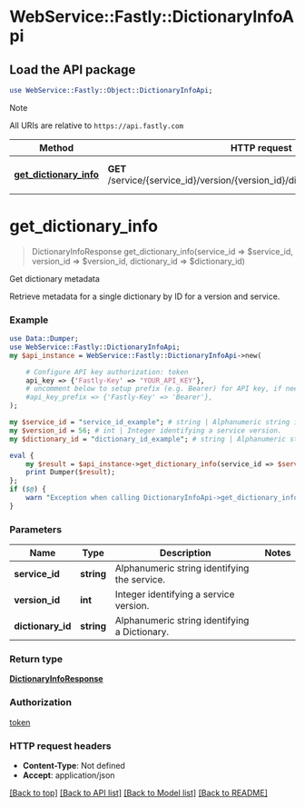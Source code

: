 # WebService::Fastly::DictionaryInfoApi

## Load the API package
```perl
use WebService::Fastly::Object::DictionaryInfoApi;
```

> [!NOTE]
> All URIs are relative to `https://api.fastly.com`

Method | HTTP request | Description
------ | ------------ | -----------
[**get_dictionary_info**](DictionaryInfoApi.md#get_dictionary_info) | **GET** /service/{service_id}/version/{version_id}/dictionary/{dictionary_id}/info | Get dictionary metadata


# **get_dictionary_info**
> DictionaryInfoResponse get_dictionary_info(service_id => $service_id, version_id => $version_id, dictionary_id => $dictionary_id)

Get dictionary metadata

Retrieve metadata for a single dictionary by ID for a version and service.

### Example
```perl
use Data::Dumper;
use WebService::Fastly::DictionaryInfoApi;
my $api_instance = WebService::Fastly::DictionaryInfoApi->new(

    # Configure API key authorization: token
    api_key => {'Fastly-Key' => 'YOUR_API_KEY'},
    # uncomment below to setup prefix (e.g. Bearer) for API key, if needed
    #api_key_prefix => {'Fastly-Key' => 'Bearer'},
);

my $service_id = "service_id_example"; # string | Alphanumeric string identifying the service.
my $version_id = 56; # int | Integer identifying a service version.
my $dictionary_id = "dictionary_id_example"; # string | Alphanumeric string identifying a Dictionary.

eval {
    my $result = $api_instance->get_dictionary_info(service_id => $service_id, version_id => $version_id, dictionary_id => $dictionary_id);
    print Dumper($result);
};
if ($@) {
    warn "Exception when calling DictionaryInfoApi->get_dictionary_info: $@\n";
}
```

### Parameters

Name | Type | Description  | Notes
------------- | ------------- | ------------- | -------------
 **service_id** | **string**| Alphanumeric string identifying the service. | 
 **version_id** | **int**| Integer identifying a service version. | 
 **dictionary_id** | **string**| Alphanumeric string identifying a Dictionary. | 

### Return type

[**DictionaryInfoResponse**](DictionaryInfoResponse.md)

### Authorization

[token](../README.md#token)

### HTTP request headers

 - **Content-Type**: Not defined
 - **Accept**: application/json

[[Back to top]](#) [[Back to API list]](../README.md#documentation-for-api-endpoints) [[Back to Model list]](../README.md#documentation-for-models) [[Back to README]](../README.md)

